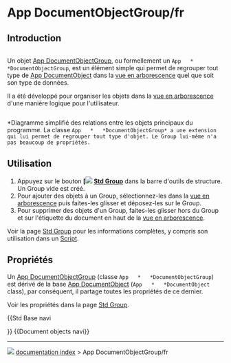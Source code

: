 # App DocumentObjectGroup/fr
## Introduction

<img alt="" src=images/Folder.svg  style="width   *32px;">

Un objet [App DocumentObjectGroup](App_DocumentObjectGroup/fr.md), ou formellement un `App   *   *DocumentObjectGroup`, est un élément simple qui permet de regrouper tout type de [App DocumentObject](App_DocumentObject/fr.md) dans la [vue en arborescence](tree_view/fr.md) quel que soit son type de données.

Il a été développé pour organiser les objets dans la [vue en arborescence](tree_view/fr.md) d\'une manière logique pour l\'utilisateur.

<img alt="" src=images/FreeCAD_core_objects.svg  style="width   *800px;">



*Diagramme simplifié des relations entre les objets principaux du programme. La classe `App   *   *DocumentObjectGroup* a une extension qui lui permet de regrouper tout type d'objet. Le Group lui-même n'a pas beaucoup de propriétés.`

## Utilisation

1.  Appuyez sur le bouton **[<img src=images/Std_Group.svg style="width   *16px"> [Std Group](Std_Group/fr.md)** dans la barre d\'outils de structure. Un Group vide est créé.
2.  Pour ajouter des objets à un Group, sélectionnez-les dans la [vue en arborescence](tree_view/fr.md) puis faites-les glisser et déposez-les sur le Group.
3.  Pour supprimer des objets d\'un Group, faites-les glisser hors du Group et sur l\'étiquette du document en haut de la [vue en arborescence](tree_view/fr.md).

Voir la page [Std Group](Std_Part/fr.md) pour les informations complètes, y compris son utilisation dans un [Script](Std_Part/fr#Script.md).

## Propriétés

Un [App DocumentObjectGroup](App_DocumentObjectGroup/fr.md) (classe `App   *   *DocumentObjectGroup`) est dérivé de la base [App DocumentObject](App_DocumentObject/fr.md) (`App   *   *DocumentObject` class), par conséquent, il partage toutes les propriétés de ce dernier.

Voir les propriétés dans la page [Std Group](Std_Part/fr.md).


{{Std Base navi

}} {{Document objects navi}}



---
![](images/Right_arrow.png) [documentation index](../README.md) > App DocumentObjectGroup/fr

